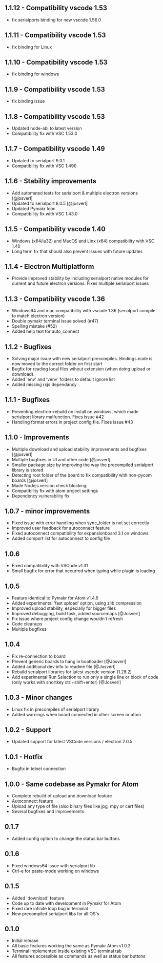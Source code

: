 ## 1.1.12 - Compatibility vscode 1.53
- fix serialports binding for new vscode 1.56.0

## 1.1.11 - Compatibility vscode 1.53
- fix binding for Linux

## 1.1.10 - Compatibility vscode 1.53
- fix binding for windows

## 1.1.9 - Compatibility vscode 1.53
- fix binding issue

## 1.1.8 - Compatibility vscode 1.53
- Updated node-abi to latest version
- Compatibility fix with VSC 1.53.0

## 1.1.7 - Compatibility vscode 1.49
- Updated to serialport 9.0.1
- Compatibility fix with VSC 1.490

## 1.1.6 - Stability improvements
- Add automated tests for serialport & multiple electron versions [@josverl]
- Updated to serialport 8.0.5 [@josverl]
- Updated Pymakr Icon
- Compatibility fix with VSC 1.43.0

## 1.1.5 - Compatibility vscode 1.40
- Windows (x64/ia32) and MacOS and Linx (x64) compatibility with VSC 1.40
- Long term fix that should also prevent issues with future updates


## 1.1.4 - Electron Multiplatform
- Provide improved stability by including serialport native modules for current and future electron versions. Fixes multiple serialport issues

## 1.1.3 - Compatibility vscode 1.36
- Windows64 and mac compatibility with vscode 1.36 (serialport compile to match electron version)
- Double pymakr terminal issue solved (#47)
- Spelling mistake (#52)
- Added help text for auto_connect

## 1.1.2 - Bugfixes
- Solving major issue with new serialport precompiles. Bindings.node is now moved to the correct folder on first start
- Bugfix for reading local files wihout extension (when doing upload or download).
- Added 'env' and 'venv' folders to default ignore list
- Added missing rxjs dependancy

## 1.1.1 - Bugfixes
- Preventing electron-rebuild on install on windows, which made serialport library malfunction. Fixes issue #42
- Handling format errors in project config file. Fixes issue #43

## 1.1.0 - Improvements
- Multiple download and upload stability improvements and bugfixes [@josverl]
- Multiple bugfixes in UI and other code [@josverl]
- Smaller package size by improving the way the precompiled serialport library is stored
- Detecting root folder of the board to fix compatibility with non-pycom boards [@josverl]
- Made Nodejs version check blocking
- Compatibility fix with atom project settings
- Dependency vulnerability fix

## 1.0.7 - minor improvements
- Fixed issue with error handling when sync_folder is not set correctly
- Improved user feedback for autoconnect feature
- Fixed autoconnect compatibility for expansionboard 3.1 on windows
- Added comport list for autoconnect to config file

## 1.0.6
- Fixed compatibility with VSCode v1.31
- Small bugfix for error that occurred when typing while plugin is loading

## 1.0.5
- Feature identical to Pymakr for Atom v1.4.9
- Added experimental 'fast upload' option, using zlib compression
- Improved upload stability, especially for bigger files
- Improved debugging, build task, added sourcemaps [@Josverl]
- Fix issue where project config change wouldn't refresh
- Code cleanups
- Multiple bugfixes

## 1.0.4
- Fix re-connection to board
- Prevent generic boards to hang in boatloader [@Josverl]
- Added additional dev info to readme file [@Josverl]
- Rebuild serialport libraries for latest vscode version (1.28.2)
- Add experimental Run Selection to run only a single line or block of code (only works with shortkey ctrl+shift+enter) [@Josverl]

## 1.0.3 - Minor changes
- Linux fix in precompiles of serialport library
- Added warnings when board connected in other screen or atom

## 1.0.2 - Support
- Updated support for latest VSCode versions / electron 2.0.5

## 1.0.1 - Hotfix
- Bugfix in telnet connection

## 1.0.0 - Same codebase as Pymakr for Atom
- Complete rebuild of upload and download feature
- Autoconnect feature
- Upload any type of file (also binary files like jpg, mpy or cert files)
- Several bugfixes and improvements

## 0.1.7
- Added config option to change the status bar buttons

## 0.1.6
- Fixed windows64 issue with serialport lib
- Ctrl-e for paste-mode working on windows

## 0.1.5
- Added 'download' feature
- Code up to date with development in Pymakr for Atom
- Fixed rare infinite loop bug in terminal
- New precompiled serialport libs for all OS's

## 0.1.0
- Initial release
- All basic features working the same as Pymakr Atom v1.0.3
- Terminal implemented inside existing VSC terminal tab
- All features accessible as commands as well as status bar buttons
